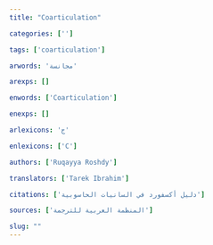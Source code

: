 ```yaml
---
title: "Coarticulation"

categories: ['']

tags: ['coarticulation']

arwords: 'مجانسة'

arexps: []

enwords: ['Coarticulation']

enexps: []

arlexicons: 'ج'

enlexicons: ['C']

authors: ['Ruqayya Roshdy']

translators: ['Tarek Ibrahim']

citations: ['دليل أكسفورد في السانيات الحاسوبية']

sources: ['المنظمة العربية للترجمة']

slug: ""
---
```

